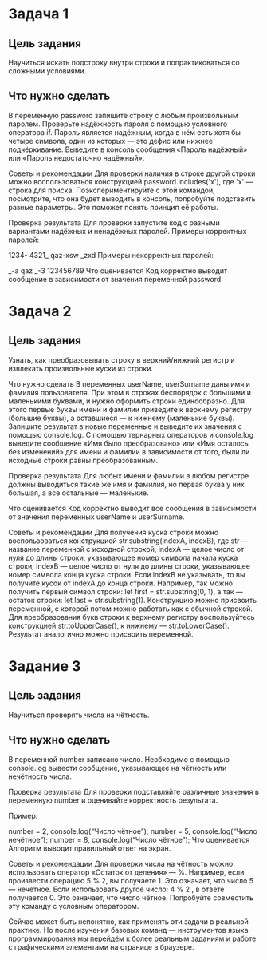 # Задача 1
## Цель задания
Научиться искать подстроку внутри строки и попрактиковаться со сложными условиями.

## Что нужно сделать
В переменную password запишите строку с любым произвольным паролем. Проверьте надёжность пароля с помощью условного оператора if. Пароль является надёжным, когда в нём есть хотя бы четыре символа, один из которых — это дефис или нижнее подчёркивание. Выведите в консоль сообщения «Пароль надёжный» или «Пароль недостаточно надёжный».

Советы и рекомендации
Для проверки наличия в строке другой строки можно воспользоваться конструкцией password.includes('x'), где 'x' — строка для поиска. Поэкспериментируйте с этой командой, посмотрите, что она будет выводить в консоль, попробуйте подставить разные параметры. Это поможет понять принцип её работы.

Проверка результата
Для проверки запустите код с разными вариантами надёжных и ненадёжных паролей. Примеры корректных паролей:

1234-
4321_
qaz-xsw
_zxd
Примеры некорректных паролей:

_-a
qaz
_-3
123456789
Что оценивается
Код корректно выводит сообщение в зависимости от значения переменной password.

 

# Задача 2
## Цель задания
Узнать, как преобразовывать строку в верхний/нижний регистр и извлекать произвольные куски из строки.

Что нужно сделать
В переменных userName, userSurname даны имя и фамилия пользователя. При этом в строках беспорядок с большими и маленькими буквами, и нужно оформить строки единообразно. Для этого первые буквы имени и фамилии приведите к верхнему регистру (большие буквы), а оставшиеся — к нижнему (маленькие буквы). Запишите результат в новые переменные и выведите их значения с помощью console.log. С помощью тернарных операторов и console.log выведите сообщение «Имя было преобразовано» или «Имя осталось без изменений» для имени и фамилии в зависимости от того, были ли исходные строки равны преобразованным.

Проверка результата
Для любых имени и фамилии в любом регистре должны выводиться такие же имя и фамилия, но первая буква у них большая, а все остальные — маленькие.

Что оценивается
Код корректно выводит все сообщения в зависимости от значения переменных userName и userSurname.

Советы и рекомендации
Для получения куска строки можно воспользоваться конструкцией str.substring(indexA, indexB), где str — название переменной с исходной строкой, indexA — целое число от нуля до длины строки, указывающее номер символа начала куска строки, indexB — целое число от нуля до длины строки, указывающее номер символа конца куска строки. Если indexB не указывать, то вы получите кусок от indexA до конца строки. Например, так можно получить первый символ строки: let first = str.substring(0, 1), а так — остаток строки: let last = str.substring(1). Конструкцию можно присвоить переменной, с которой потом можно работать как с обычной строкой. Для преобразования букв строки к верхнему регистру воспользуйтесь конструкцией str.toUpperCase(), к нижнему — str.toLowerCase(). Результат аналогично можно присвоить переменной.


# Задание 3
## Цель задания
Научиться проверять числа на чётность.

## Что нужно сделать
В переменной number записано число. Необходимо с помощью console.log вывести сообщение, указывающее на чётность или нечётность числа.

Проверка результата
Для проверки подставляйте различные значения в переменную number и оценивайте корректность результата. 

Пример:

number = 2, console.log(“Число чётное”);
number = 5, console.log(“Число нечётное”);
number = 8, console.log(“Число чётное”);
Что оценивается
Алгоритм выводит правильный ответ на экран.

Советы и рекомендации
Для проверки числа на чётность можно использовать оператор «Остаток от деления» — %. Например, если произвести операцию 5 % 2, вы получаете 1. Это означает, что число 5 — нечётное. Если использовать другое число: 4 % 2 , в ответе получается 0. Это означает, что число чётное. Попробуйте совместить эту команду с условным оператором.

Сейчас может быть непонятно, как применять эти задачи в реальной практике. Но после изучения базовых команд — инструментов языка программирования мы перейдём к более реальным заданиям и работе с графическими элементами на странице в браузере.
